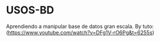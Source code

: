 # USOS-BD

Aprendiendo a manipular base de datos gran escala. 
By tuto:(https://www.youtube.com/watch?v=DFg1V-rO6Pg&t=6255s)
